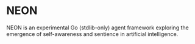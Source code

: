 # NEON
NEON is an experimental Go (stdlib-only) agent framework exploring the emergence of self-awareness and sentience in artificial intelligence.
